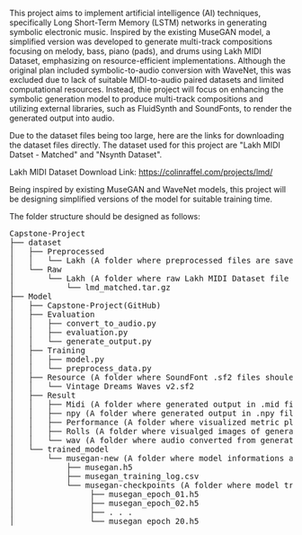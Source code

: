 This project aims to implement artificial intelligence (AI) techniques, specifically Long Short-Term Memory (LSTM) networks in generating symbolic electronic music. Inspired by the existing MuseGAN model, a simplified version was developed to generate multi-track compositions focusing on melody, bass, piano (pads), and drums using Lakh MIDI Dataset, emphasizing on resource-efficient implementations. Although the original plan included symbolic-to-audio conversion with WaveNet, this was excluded due to lack of suitable MIDI-to-audio paired datasets and limited computational resources. Instead, thie project will focus on enhancing the symbolic generation model to produce multi-track compositions and utilizing external libraries, such as FluidSynth and SoundFonts, to render the generated output into audio.

Due to the dataset files being too large, here are the links for downloading the dataset files directly. The dataset used for this project are "Lakh MIDI Datset - Matched" and "Nsynth Dataset".

Lakh MIDI Dataset Download Link:
https://colinraffel.com/projects/lmd/

Being inspired by existing MuseGAN and WaveNet models, this project will be designing simplified versions of the model for suitable training time.

The folder structure should be designed as follows:
<pre>Capstone-Project
├── dataset
│   ├── Preprocessed
│   │   └── Lakh (A folder where preprocessed files are saved)
│   └── Raw
│       └── Lakh (A folder where raw Lakh MIDI Dataset file should be saved)
│           └── lmd_matched.tar.gz
├── Model
│   ├── Capstone-Project(GitHub)
│   ├── Evaluation
│   │   ├── convert_to_audio.py
│   │   ├── evaluation.py
│   │   └── generate_output.py
│   ├── Training
│   │   ├── model.py
│   │   └── preprocess_data.py
│   ├── Resource (A folder where SoundFont .sf2 files shoule be saved)
│   │   └── Vintage Dreams Waves v2.sf2
│   ├── Result
│   │   ├── Midi (A folder where generated output in .mid files are saved)
│   │   ├── npy (A folder where generated output in .npy files are saved)
│   │   ├── Performance (A folder where visualized metric plots are saved)
│   │   ├── Rolls (A folder where visualged images of generated outputs are saved)
│   │   └── wav (A folder where audio converted from generated outputs files are saved)
│   └── trained_model
│       └── musegan-new (A folder where model informations are saved)
│           ├── musegan.h5
│           ├── musegan_training_log.csv
│           └── musegan-checkpoints (A folder where model training checkpoints are saved)
│                ├── musegan_epoch_01.h5
│                ├── musegan_epoch_02.h5
│                ├── . . .
│                └── musegan_epoch_20.h5
</pre>
